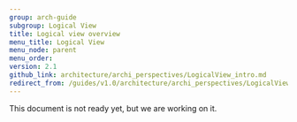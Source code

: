 ```yaml
---
group: arch-guide
subgroup: Logical View
title: Logical view overview
menu_title: Logical View
menu_node: parent
menu_order:
version: 2.1
github_link: architecture/archi_perspectives/LogicalView_intro.md
redirect_from: /guides/v1.0/architecture/archi_perspectives/LogicalView_intro.html
---
```


This document is not ready yet, but we are working on it.
